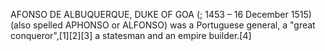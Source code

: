 AFONSO DE ALBUQUERQUE, DUKE OF GOA (; 1453 – 16 December 1515) (also spelled APHONSO or ALFONSO) was a Portuguese general, a "great conqueror",[1][2][3] a statesman and an empire builder.[4]
